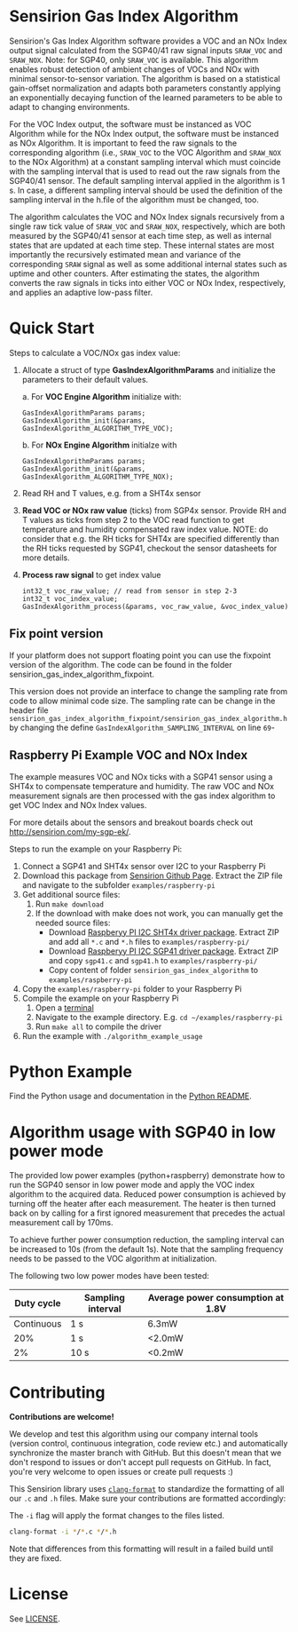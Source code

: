 # Sensirion Gas Index Algorithm

Sensirion's Gas Index Algorithm software provides a VOC and an NOx Index output signal calculated from the SGP40/41 raw
signal inputs `SRAW_VOC` and `SRAW_NOX`. Note: for SGP40, only `SRAW_VOC` is available. This algorithm enables robust detection of
ambient changes of VOCs and NOx with minimal sensor-to-sensor variation. The algorithm is based on a statistical gain-offset
normalization and adapts both parameters constantly applying an exponentially decaying function of the learned parameters to
be able to adapt to changing environments.

For the VOC Index output, the software must be instanced as VOC Algorithm while for the NOx Index output, the software must
be instanced as NOx Algorithm. It is important to feed the raw signals to the corresponding algorithm (i.e., `SRAW_VOC` to the
VOC Algorithm and `SRAW_NOX` to the NOx Algorithm) at a constant sampling interval which must coincide with the sampling
interval that is used to read out the raw signals from the SGP40/41 sensor. The default sampling interval applied in the
algorithm is 1 s. In case, a different sampling interval should be used the definition of the sampling interval in the h.file
of the algorithm must be changed, too.

The algorithm calculates the VOC and NOx Index signals recursively from a single raw tick value of `SRAW_VOC` and `SRAW_NOX`,
respectively, which are both measured by the SGP40/41 sensor at each time step, as well as internal states that are updated
at each time step. These internal states are most importantly the recursively estimated mean and variance of the
corresponding `SRAW` signal as well as some additional internal states such as uptime and other counters. After estimating the
states, the algorithm converts the raw signals in ticks into either VOC or NOx Index, respectively, and applies an adaptive
low-pass filter.

# Quick Start

Steps to calculate a VOC/NOx gas index value:

1. Allocate a struct of type **GasIndexAlgorithmParams** and initialize the parameters to their default values.
   
   a. For **VOC Engine Algorithm** initialize with: 
   
   ```
   GasIndexAlgorithmParams params;
   GasIndexAlgorithm_init(&params, GasIndexAlgorithm_ALGORITHM_TYPE_VOC);
   ```
   
   b. For **NOx Engine Algorithm** initialze with
   ```
   GasIndexAlgorithmParams params;
   GasIndexAlgorithm_init(&params, GasIndexAlgorithm_ALGORITHM_TYPE_NOX);
   ```
2. Read RH and T values, e.g. from a SHT4x sensor
   
3. **Read VOC or NOx raw value** (ticks) from SGP4x sensor. 
   Provide RH and T values as ticks from step 2 to the VOC read function to get temperature and humidity compensated raw index value.
   NOTE: do consider that e.g. the RH ticks for SHT4x are specified differently than the RH ticks requested by SGP41, checkout the sensor datasheets for more details.

4. **Process raw signal** to get index value
   
   ```
   int32_t voc_raw_value; // read from sensor in step 2-3
   int32_t voc_index_value; 
   GasIndexAlgorithm_process(&params, voc_raw_value, &voc_index_value)
   ```
## Fix point version

If your platform does not support floating point you can use the fixpoint version of the algorithm.
The code can be found in the folder sensirion_gas_index_algorithm_fixpoint.

This version does not provide an interface to change the sampling rate from code to allow minimal
code size. The sampling rate can be change in the header file
`sensirion_gas_index_algorithm_fixpoint/sensirion_gas_index_algorithm.h` by changing the define
`GasIndexAlgorithm_SAMPLING_INTERVAL` on line `69`-


## Raspberry Pi Example VOC and NOx Index

The example measures VOC and NOx ticks with a SGP41 sensor using a SHT4x to compensate temperature and humidity.
The raw VOC and NOx measurement signals are then processed with the gas index algorithm to get VOC Index and NOx Index values.

For more details about the sensors and breakout boards check out http://sensirion.com/my-sgp-ek/.

Steps to run the example on your Raspberry Pi:

1. Connect a SGP41 and SHT4x sensor over I2C to your Raspberry Pi
2. Download this package from [Sensirion Github Page](https://github.com/Sensirion/gas-index-algorithm).
   Extract the ZIP file and navigate to the subfolder `examples/raspberry-pi`
3. Get additional source files:
   1. Run `make download`
   2. If the download with make does not work, you can manually get the needed source files:
      - Download [Raspberyy PI I2C SHT4x driver package](https://github.com/Sensirion/raspberry-pi-i2c-sht4x). 
        Extract ZIP and add all `*.c` and `*.h` files to `examples/raspberry-pi/`
      - Download [Raspberyy PI I2C SGP41 driver package](https://github.com/Sensirion/raspberry-pi-i2c-sgp41).
        Extract ZIP and copy `sgp41.c` and `sgp41.h` to `examples/raspberry-pi/`
      - Copy content of folder `sensirion_gas_index_algorithm` to `examples/raspberry-pi`
4. Copy the `examples/raspberry-pi` folder to your Raspberry Pi
5. Compile the example on your Raspberry Pi
   1. Open a [terminal](https://www.raspberrypi.org/documentation/usage/terminal/?)
   2. Navigate to the example directory. E.g. `cd ~/examples/raspberry-pi`
   3. Run `make all` to compile the driver
6. Run the example with `./algorithm_example_usage`


# Python Example

Find the Python usage and documentation in the [Python README](python-wrapper/README.rst).

# Algorithm usage with SGP40 in low power mode
The provided low power examples (python+raspberry) demonstrate how to run the SGP40 sensor in low power mode and apply 
the VOC index algorithm to the acquired data. Reduced power consumption is achieved by turning off the heater after 
each measurement. The heater is then turned back on by calling for a first ignored measurement that precedes the actual 
measurement call by 170ms. 

To achieve further power consumption reduction, the sampling interval can be increased to 10s (from the default 1s). 
Note that the sampling frequency needs to be passed to the VOC algorithm at initialization.

The following two low power modes have been tested:

Duty cycle | Sampling interval | Average  power  consumption at 1.8V
 --- | --- | --- 
Continuous | 1 s | 6.3mW
20%| 1 s | <2.0mW
2%| 10 s | <0.2mW



# Contributing

**Contributions are welcome!**

We develop and test this algorithm using our company internal tools (version
control, continuous integration, code review etc.) and automatically
synchronize the master branch with GitHub. But this doesn't mean that we don't
respond to issues or don't accept pull requests on GitHub. In fact, you're very
welcome to open issues or create pull requests :)

This Sensirion library uses
[`clang-format`](https://releases.llvm.org/download.html) to standardize the
formatting of all our `.c` and `.h` files. Make sure your contributions are
formatted accordingly:

The `-i` flag will apply the format changes to the files listed.

```bash
clang-format -i */*.c */*.h
```

Note that differences from this formatting will result in a failed build until
they are fixed.

# License

See [LICENSE](LICENSE).

